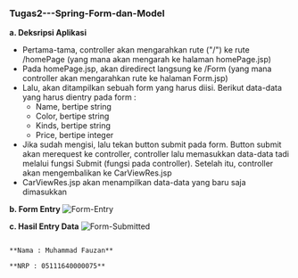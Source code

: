 ### Tugas2---Spring-Form-dan-Model

**a. Deksripsi Aplikasi**
- Pertama-tama, controller akan mengarahkan rute ("/") ke rute /homePage (yang mana akan mengarah ke halaman homePage.jsp)
- Pada homePage.jsp, akan diredirect langsung ke /Form (yang mana controller akan mengarahkan rute ke halaman Form.jsp)
- Lalu, akan ditampilkan sebuah form yang harus diisi. Berikut data-data yang harus dientry pada form :
  - Name, bertipe string
  - Color, bertipe string
  - Kinds, bertipe string
  - Price, bertipe integer
- Jika sudah mengisi, lalu tekan button submit pada form. Button submit akan merequest ke controller, controller lalu memasukkan data-data tadi melalui fungsi Submit (fungsi pada controller). Setelah itu, controller akan mengembalikan ke CarViewRes.jsp
- CarViewRes.jsp akan menampilkan data-data yang baru saja dimasukkan

**b. Form Entry**
![Form-Entry](https://user-images.githubusercontent.com/33054425/54922029-dbbf7a80-4f39-11e9-8510-3babff1b9f46.jpg)

**c. Hasil Entry Data**
![Form-Submitted](https://user-images.githubusercontent.com/33054425/54922094-027db100-4f3a-11e9-8a50-941b834e902e.jpg)


                                                                                   **Nama : Muhammad Fauzan**
                                                                                   **NRP : 05111640000075**
